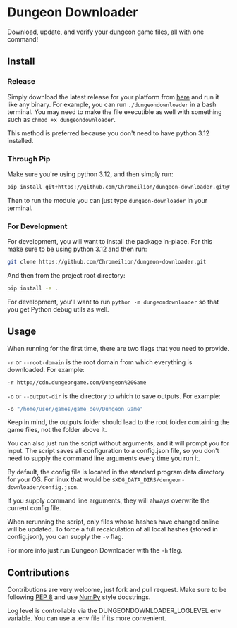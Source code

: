 # Dungeon Downloader

Download, update, and verify your dungeon game files, all with one 
command!

## Install
### Release
Simply download the latest release for your platform from
[here](https://github.com/Chromeilion/dungeon-downloader/releases) and 
run it like any binary. For example, you can run ```./dungeondownloader```
in a bash terminal. You may need to make the file executible as well 
with something such as ```chmod +x dungeondownloader```.

This method is preferred because you don't need to have python 3.12 
installed.

### Through Pip
Make sure you're using python 3.12, and then simply run: 
```bash
pip install git+https://github.com/Chromeilion/dungeon-downloader.git@main
```
Then to run the module you can just type ```dungeon-downloader``` in 
your terminal.
### For Development

For development, you will want to install the package in-place. For this 
make sure to be using python 3.12 and then run:

```bash
git clone https://github.com/Chromeilion/dungeon-downloader.git
```
And then from the project root directory:
```bash
pip install -e .
```
For development, you'll want to run ```python -m dungeondownloader``` 
so that you get Python debug utils as well.

## Usage

When running for the first time, there are two flags that you need to 
provide.

```-r``` or ```--root-domain``` is the root domain from which everything 
is downloaded. For example:

```bash
-r http://cdn.dungeongame.com/Dungeon%20Game
```

```-o``` or ```--output-dir``` is the directory to which to save 
outputs. For example:

```bash
-o "/home/user/games/game_dev/Dungeon Game"
```

Keep in mind, the outputs folder should lead to the root folder 
containing the game files, not the folder above it.

You can also just run the script without arguments, and it will prompt 
you for input. The script saves all configuration to a config.json 
file, so you don't need to supply the command line arguments every time 
you run it. 

By default, the config file is located in the standard program data 
directory for your OS. For linux that would be 
```$XDG_DATA_DIRS/dungeon-downloader/config.json```.

If you supply command line arguments, they will always overwrite the 
current config file.

When rerunning the script, only files whose hashes have changed online 
will be updated. To force a full recalculation of all local hashes 
(stored in config.json), you can supply the ```-v``` flag.

For more info just run Dungeon Downloader with the ```-h``` flag.

## Contributions

Contributions are very welcome, just fork and pull request. Make sure to 
be following [PEP 8](https://peps.python.org/pep-0008/) and use 
[NumPy](https://numpydoc.readthedocs.io/en/latest/format.html) style 
docstrings.

Log level is controllable via the DUNGEONDOWNLOADER_LOGLEVEL env 
variable. You can use a .env file if its more convenient.
